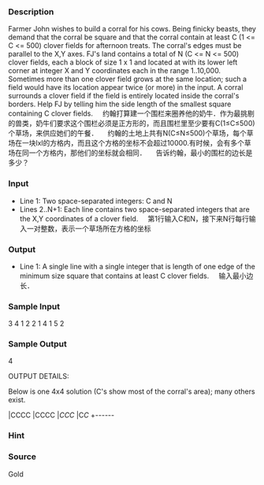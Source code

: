 
### Description
Farmer John wishes to build a corral for his cows. Being finicky beasts, they demand that the corral be square and that the corral contain at least C (1 <= C <= 500) clover fields for afternoon treats. The corral's edges must be parallel to the X,Y axes. FJ's land contains a total of N (C <= N <= 500) clover fields, each a block of size 1 x 1 and located at with its lower left corner at integer X and Y coordinates each in the range 1..10,000. Sometimes more than one clover field grows at the same location; such a field would have its location appear twice (or more) in the input. A corral surrounds a clover field if the field is entirely located inside the corral's borders. Help FJ by telling him the side length of the smallest square containing C clover fields. 
    约翰打算建一个围栏来圈养他的奶牛．作为最挑剔的兽类，奶牛们要求这个围栏必须是正方形的，而且围栏里至少要有C(1≤C≤500)个草场，来供应她们的午餐．
    约翰的土地上共有N(C≤N≤500)个草场，每个草场在一块lxl的方格内，而且这个方格的坐标不会超过10000.有时候，会有多个草场在同一个方格内，那他们的坐标就会相同．
    告诉约翰，最小的围栏的边长是多少？
 
### Input
* Line 1: Two space-separated integers: C and N 
* Lines 2..N+1: Each line contains two space-separated integers that are the X,Y coordinates of a clover field. 
    第1行输入C和N，接下来N行每行输入一对整数，表示一个草场所在方格的坐标
### Output
* Line 1: A single line with a single integer that is length of one edge of the minimum size square that contains at least C clover fields. 
    输入最小边长．

### Sample Input
3 4
1 2
2 1
4 1
5 2

### Sample Output
4

OUTPUT DETAILS:

Below is one 4x4 solution (C's show most of the corral's area); many
others exist.

|CCCC
|CCCC
|*CCC*
|C*C*
+------
### Hint

### Source
Gold
